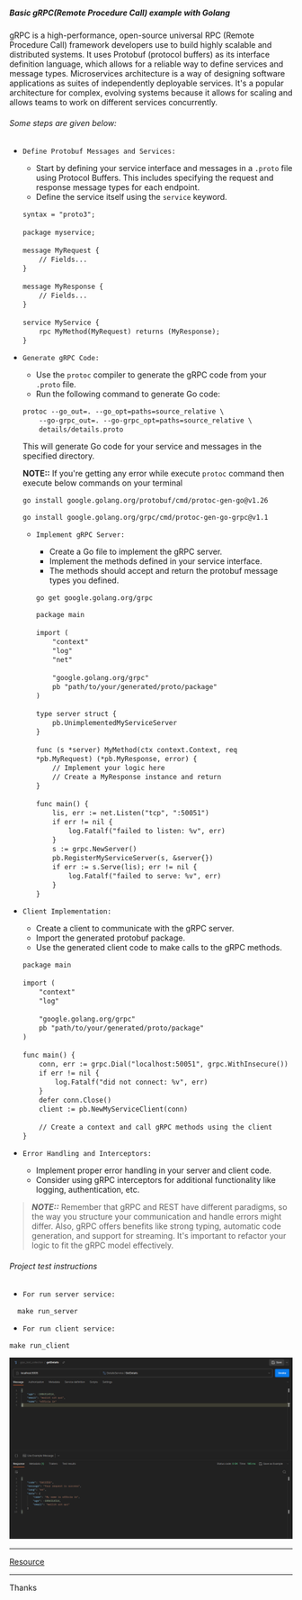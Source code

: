 ##### Basic gRPC(Remote Procedure Call) example with Golang

gRPC is a high-performance, open-source universal RPC (Remote Procedure Call) framework developers 
use to build highly scalable and distributed systems. It uses Protobuf (protocol buffers) as its 
interface definition language, which allows for a reliable way to define services and message types.
Microservices architecture is a way of designing software applications as suites of independently 
deployable services. It's a popular architecture for complex, evolving systems because it allows for 
scaling and allows teams to work on different services concurrently.

###### Some steps are given below:

- `Define Protobuf Messages and Services:`
    - Start by defining your service interface and messages in a `.proto` file using Protocol Buffers. 
        This includes specifying the request and response message types for each endpoint.
    - Define the service itself using the `service` keyword.

    ```shell
    syntax = "proto3";
    
    package myservice;
    
    message MyRequest {
        // Fields...
    }
    
    message MyResponse {
        // Fields...
    }
    
    service MyService {
        rpc MyMethod(MyRequest) returns (MyResponse);
    }
    ```

- `Generate gRPC Code:`
    - Use the `protoc` compiler to generate the gRPC code from your `.proto` file.
    - Run the following command to generate Go code:

    ```shell
    protoc --go_out=. --go_opt=paths=source_relative \
        --go-grpc_out=. --go-grpc_opt=paths=source_relative \
        details/details.proto
    ```
    This will generate Go code for your service and messages in the specified directory.

    ****NOTE::**** If you're getting any error while execute `protoc` command then execute below commands on your terminal 

    ```shell
    go install google.golang.org/protobuf/cmd/protoc-gen-go@v1.26
    ```
    ```shell
    go install google.golang.org/grpc/cmd/protoc-gen-go-grpc@v1.1
    ```

  - `Implement gRPC Server:`
      - Create a Go file to implement the gRPC server.
      - Implement the methods defined in your service interface.
      - The methods should accept and return the protobuf message types you defined.
  
    ```shell
    go get google.golang.org/grpc
    ```
    
    ```shell
    package main

    import (
        "context"
        "log"
        "net"
    
        "google.golang.org/grpc"
        pb "path/to/your/generated/proto/package"
    )
    
    type server struct {
        pb.UnimplementedMyServiceServer
    }
    
    func (s *server) MyMethod(ctx context.Context, req *pb.MyRequest) (*pb.MyResponse, error) {
        // Implement your logic here
        // Create a MyResponse instance and return
    }
    
    func main() {
        lis, err := net.Listen("tcp", ":50051")
        if err != nil {
            log.Fatalf("failed to listen: %v", err)
        }
        s := grpc.NewServer()
        pb.RegisterMyServiceServer(s, &server{})
        if err := s.Serve(lis); err != nil {
            log.Fatalf("failed to serve: %v", err)
        }
    }
    ```

- `Client Implementation:`
    - Create a client to communicate with the gRPC server.
    - Import the generated protobuf package.
    - Use the generated client code to make calls to the gRPC methods.

    ```shell
    package main
    
    import (
        "context"
        "log"
    
        "google.golang.org/grpc"
        pb "path/to/your/generated/proto/package"
    )
    
    func main() {
        conn, err := grpc.Dial("localhost:50051", grpc.WithInsecure())
        if err != nil {
            log.Fatalf("did not connect: %v", err)
        }
        defer conn.Close()
        client := pb.NewMyServiceClient(conn)
    
        // Create a context and call gRPC methods using the client
    }
    ```

- `Error Handling and Interceptors:`
    - Implement proper error handling in your server and client code.
    - Consider using gRPC interceptors for additional functionality like logging, authentication, etc.


> *****NOTE::***** Remember that gRPC and REST have different paradigms, so the way you structure your communication and handle errors might differ.
> Also, gRPC offers benefits like strong typing, automatic code generation, and support for streaming. 
> It's important to refactor your logic to fit the gRPC model effectively.


###### Project test instructions

- `For run server service:`
```shell
  make run_server
```

- `For run client service:`
```shell
make run_client
```


![gRPC_postman_response](https://github.com/faisal-porag/basic_grpc_example_with_golang/blob/dev_branch/files/grpc_postman_response.png?raw=true)

---

[Resource](https://protobuf.dev/getting-started/gotutorial/)

--- 

Thanks
